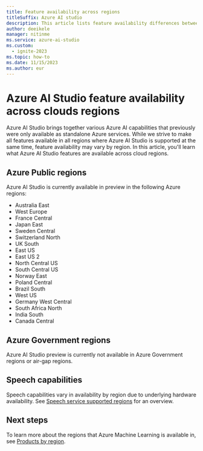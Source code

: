 ```yaml
---
title: Feature availability across regions
titleSuffix: Azure AI studio
description: This article lists feature availability differences between cloud regions
author: deeikele
manager: nitinme
ms.service: azure-ai-studio
ms.custom:
  - ignite-2023
ms.topic: how-to
ms.date: 11/15/2023
ms.author: eur
---
```


# Azure AI Studio feature availability across clouds regions

Azure AI Studio brings together various Azure AI capabilities that previously were only available as standalone Azure services. While we strive to make all features available in all regions where Azure AI Studio is supported at the same time, feature availability may vary by region. In this article, you'll learn what Azure AI Studio features are available across cloud regions.  

## Azure Public regions

Azure AI Studio is currently available in preview in the following Azure regions:

* Australia East
* West Europe
* France Central
* Japan East
* Sweden Central
* Switzerland North
* UK South
* East US
* East US 2
* North Central US
* South Central US
* Norway East
* Poland Central
* Brazil South
* West US
* Germany West Central
* South Africa North
* India South
* Canada Central

## Azure Government regions   

Azure AI Studio preview is currently not available in Azure Government regions or air-gap regions.

## Speech capabilities

Speech capabilities vary in availability by region due to underlying hardware availability. See [Speech service supported regions](../../ai-services/speech-service/regions) for an overview.

## Next steps

To learn more about the regions that Azure Machine Learning is available in, see [Products by region](https://azure.microsoft.com/global-infrastructure/services/).
